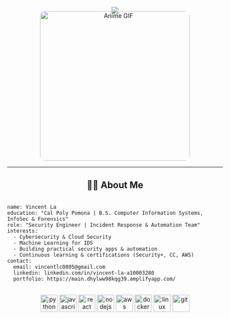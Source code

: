 <p align="center">
  <img src="https://capsule-render.vercel.app/api?text=Hey%20there!%20I'm%20Vincent%20La👋&animation=fadeIn&type=waving&color=gradient&height=100" />
</p>

<div style="text-align: center; margin-top: -20px;">
  <img src="https://media1.giphy.com/media/v1.Y2lkPTc5MGI3NjExMDd3MHI1NW13a3VwczgzODl6dzFwYm9wOTQ3M21lajQ2cDk5czNqcCZlcD12MV9pbnRlcm5hbF9naWZfYnlfaWQmY3Q9Zw/7ihhFw8q0LzBS/giphy.gif" alt="Anime GIF" width="350" style="border-radius: 12px;" />
</div>

<hr />

<h2 align="center">👨‍💻 About Me</h2>

<pre>
<code>
name: Vincent La
education: "Cal Poly Pomona | B.S. Computer Information Systems, InfoSec & Forensics"
role: "Security Engineer | Incident Response & Automation Team"
interests:
  - Cybersecurity & Cloud Security
  - Machine Learning for IDS
  - Building practical security apps & automation
  - Continuous learning & certifications (Security+, CC, AWS)
contact:
  email: vincentlc0805@gmail.com
  linkedin: linkedin.com/in/vincent-la-a10003280
  portfolio: https://main.dhylww98kqg39.amplifyapp.com/
</code>
</pre>

<p align="center">
  <img src="https://cdn.jsdelivr.net/gh/devicons/devicon/icons/python/python-original.svg" alt="python" width="40" height="40" />
  <img src="https://cdn.jsdelivr.net/gh/devicons/devicon/icons/javascript/javascript-original.svg" alt="javascript" width="40" height="40" />
  <img src="https://cdn.jsdelivr.net/gh/devicons/devicon/icons/react/react-original.svg" alt="react" width="40" height="40" />
  <img src="https://cdn.jsdelivr.net/gh/devicons/devicon/icons/nodejs/nodejs-original.svg" alt="nodejs" width="40" height="40" />
  <img src="https://cdn.jsdelivr.net/gh/devicons/devicon/icons/amazonwebservices/amazonwebservices-original.svg" alt="aws" width="40" height="40" />
  <img src="https://cdn.jsdelivr.net/gh/devicons/devicon/icons/docker/docker-original.svg" alt="docker" width="40" height="40" />
  <img src="https://cdn.jsdelivr.net/gh/devicons/devicon/icons/linux/linux-original.svg" alt="linux" width="40" height="40" />
  <img src="https://cdn.jsdelivr.net/gh/devicons/devicon/icons/git/git-original.svg" alt="git" width="40" height="40" />
</p>
